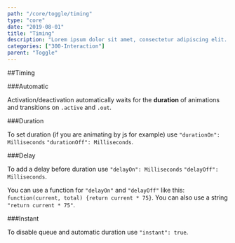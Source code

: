 ```yaml
---
path: "/core/toggle/timing"
type: "core"
date: "2019-08-01"
title: "Timing"
description: "Lorem ipsum dolor sit amet, consectetur adipiscing elit. Nunc tempus laoreet leo sit amet iaculis."
categories: ["300-Interaction"]
parent: "Toggle"
---
```


##Timing

###Automatic

Activation/deactivation automatically waits for the **duration** of animations and transitions on `.active` and `.out`.

<demo>
  <demovanilla src="demos/inline/demos/toggle/timing-automatic">
  </demovanilla>
</demo>

###Duration

To set duration (if you are animating by js for example) use `"durationOn": Milliseconds` `"durationOff": Milliseconds`.

<demo>
  <demovanilla src="demos/inline/demos/toggle/timing-duration">
  </demovanilla>
</demo>

###Delay

To add a delay before duration use `"delayOn": Milliseconds` `"delayOff": Milliseconds`.

<demo>
  <demovanilla src="demos/inline/demos/toggle/timing-delay">
  </demovanilla>
</demo>

You can use a function for `"delayOn"` and `"delayOff"` like this: `function(current, total) {return current * 75}`. You can also use a string `"return current * 75"`.

<demo>
  <demovanilla src="demos/inline/demos/toggle/timing-delay-fnc">
  </demovanilla>
</demo>

###Instant

To disable queue and automatic duration use `"instant": true`.

<demo>
  <demovanilla src="demos/inline/demos/toggle/timing-instant">
  </demovanilla>
</demo>

